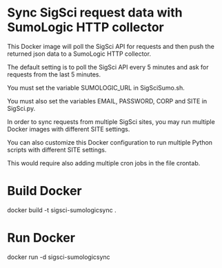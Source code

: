 # Sync SigSci request data with SumoLogic HTTP collector
This Docker image will poll the SigSci API for requests and then push the returned json data to a SumoLogic HTTP collector.

The default setting is to poll the SigSci API every 5 minutes and ask for requests from the last 5 minutes.

You must set the variable SUMOLOGIC_URL in SigSciSumo.sh.

You must also set the variables EMAIL, PASSWORD, CORP and SITE in SigSci.py.

In order to sync requests from multiple SigSci sites, you may run multiple Docker images with different SITE settings.

You can also customize this Docker configuration to run multiple Python scripts with different SITE settings.

This would require also adding multiple cron jobs in the file crontab.

# Build Docker
docker build -t sigsci-sumologicsync .

# Run Docker
docker run -d sigsci-sumologicsync



